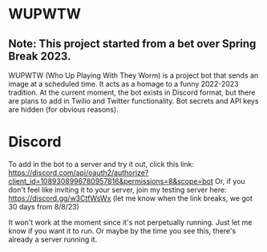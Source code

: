# WUPWTW

## Note: This project started from a bet over Spring Break 2023.

WUPWTW (Who Up Playing With They Worm) is a project bot that sends an image at a scheduled time. It acts as a homage to a funny 2022-2023 tradition.
At the current moment, the bot exists in Discord format, but there are plans to add in Twilio and Twitter functionality. 
Bot secrets and API keys are hidden (for obvious reasons).

# Discord
To add in the bot to a server and try it out, click this link: https://discord.com/api/oauth2/authorize?client_id=1089308996780957816&permissions=8&scope=bot
Or, if you don't feel like inviting it to your server, join my testing server here: https://discord.gg/w3CtfWsWx (let me know when the link breaks, we got 30 days from 8/8/23)

It won't work at the moment since it's not perpetually running. Just let me know if you want it to run. Or maybe by the time you see this, there's already a server running it.

